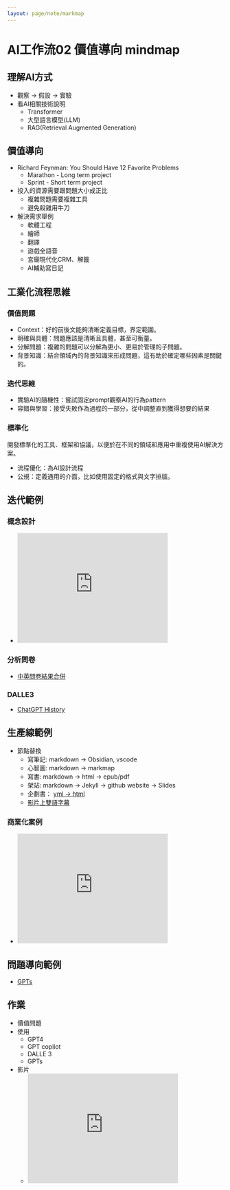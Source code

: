 ```yaml
---
layout: page/note/markmap
---
```


# AI工作流02 價值導向 mindmap

## 理解AI方式
* 觀察 → 假設 → 實驗
* 看AI相關技術說明
  * Transformer
  * 大型語言模型(LLM)
  * RAG(Retrieval Augmented Generation)

## 價值導向
* Richard Feynman: You Should Have 12 Favorite Problems
  * Marathon - Long term project
  * Sprint - Short term project
* 投入的資源需要跟問題大小成正比
  * 複雜問題需要複雜工具
  * 避免殺雞用牛刀
* 解決需求舉例
  * 軟體工程
  * 繪師
  * 翻譯
  * 遊戲全語音
  * 宮廟現代化CRM、解籤
  * AI輔助寫日記
  

## 工業化流程思維

### 價值問題
* Context：好的前後文能夠清晰定義目標，界定範圍。
* 明確與具體：問題應該是清晰且具體，甚至可衡量。
* 分解問題：複雜的問題可以分解為更小、更易於管理的子問題。
* 背景知識：結合領域內的背景知識來形成問題，這有助於確定哪些因素是關鍵的。

### 迭代思維
* 實驗AI的隨機性：嘗試固定prompt觀察AI的行為pattern
* 容錯與學習：接受失敗作為過程的一部分，從中調整直到獲得想要的結果

### 標準化
開發標準化的工具、框架和協議，以便於在不同的領域和應用中重複使用AI解決方案。
* 流程優化：為AI設計流程
* 公規：定義通用的介面，比如使用固定的格式與文字排版。


## 迭代範例

### 概念設計
* <iframe width="350" height="255" src="https://www.youtube.com/embed/c9-MrCqcC6E" title="YouTube video player" frameborder="0" ></iframe>  

### 分析問卷
* [中英問卷結果合併](https://ai.posetmage.com/Boards/Money/2023-07-30-AI%E5%88%86%E6%9E%90%E5%95%8F%E5%8D%B7.html)

### DALLE3
* [ChatGPT History](./02/Hack%20DALLE.html)

## 生產線範例
* 節點替換
  * 寫筆記: markdown → Obsidian, vscode
  * 心智圖: markdown → markmap
  * 寫書: markdown → html → epub/pdf
  * 架站: markdown → Jekyll → github website → Slides
  * 企劃書： [yml → html](https://posetmage.com/GameDesign/Tool/)
  * [影片上雙語字幕](https://github.com/LatticeMage/Tools/tree/main/Subtitle#flow)

### 商業化案例
* <iframe width="350" height="255" src="https://www.youtube.com/embed/dcrhhIKNaRQ" title="YouTube video player" frameborder="0" ></iframe>  


## 問題導向範例
* [GPTs](https://ai.posetmage.com/GPTs/)

## 作業
* 價值問題
* 使用
  * GPT4
  * GPT copilot
  * DALLE 3
  * GPTs
* 影片
  * <iframe width="350" height="255" src="https://www.youtube.com/embed/5kNCcpM61eo" title="YouTube video player" frameborder="0" ></iframe>
